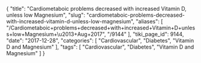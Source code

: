 {
    "title": "Cardiometaboic problems decreased with increased Vitamin D, unless low Magnesium",
    "slug": "cardiometaboic-problems-decreased-with-increased-vitamin-d-unless-low-magnesium",
    "aliases": [
        "/Cardiometaboic+problems+decreased+with+increased+Vitamin+D+unless+low+Magnesium+\u2013+Aug+2017",
        "/9144"
    ],
    "tiki_page_id": 9144,
    "date": "2017-12-28",
    "categories": [
        "Cardiovascular",
        "Diabetes",
        "Vitamin D and Magnesium"
    ],
    "tags": [
        "Cardiovascular",
        "Diabetes",
        "Vitamin D and Magnesium"
    ]
}